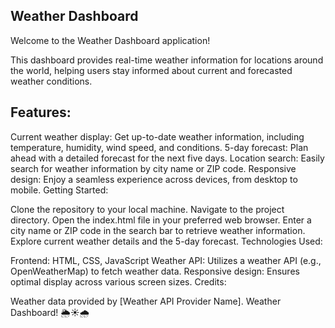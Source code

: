 ## Weather Dashboard
Welcome to the Weather Dashboard application!

This dashboard provides real-time weather information for locations around the world, helping users stay informed about current and forecasted weather conditions.

## Features:

Current weather display: Get up-to-date weather information, including temperature, humidity, wind speed, and conditions.
5-day forecast: Plan ahead with a detailed forecast for the next five days.
Location search: Easily search for weather information by city name or ZIP code.
Responsive design: Enjoy a seamless experience across devices, from desktop to mobile.
Getting Started:

Clone the repository to your local machine.
Navigate to the project directory.
Open the index.html file in your preferred web browser.
Enter a city name or ZIP code in the search bar to retrieve weather information.
Explore current weather details and the 5-day forecast.
Technologies Used:

Frontend: HTML, CSS, JavaScript
Weather API: Utilizes a weather API (e.g., OpenWeatherMap) to fetch weather data.
Responsive design: Ensures optimal display across various screen sizes.
Credits:

Weather data provided by [Weather API Provider Name].
 Weather Dashboard! 🌦️☀️🌧️
